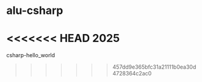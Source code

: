 # alu-csharp
<<<<<<< HEAD
2025
=======
csharp-hello_world
>>>>>>> 457dd9e365bfc31a21111b0ea30d4728364c2ac0
